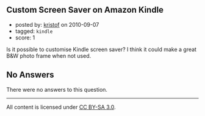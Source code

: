 ## Custom Screen Saver on Amazon Kindle

- posted by: [kristof](https://stackexchange.com/users/-1/837-kristof) on 2010-09-07
- tagged: `kindle`
- score: 1

<p>Is it possible to customise Kindle screen saver?
I think it could make a great B&amp;W photo frame when not used.</p>


## No Answers

There were no answers to this question.


---

All content is licensed under [CC BY-SA 3.0](https://creativecommons.org/licenses/by-sa/3.0/).
